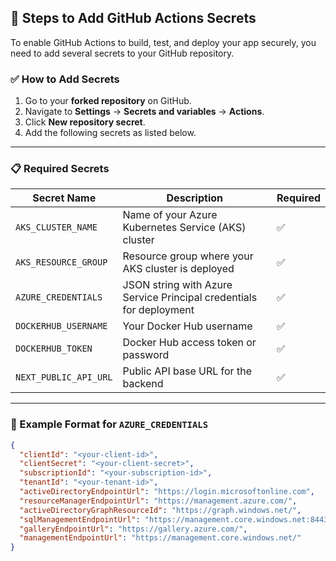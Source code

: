 ## 🔐 Steps to Add GitHub Actions Secrets

To enable GitHub Actions to build, test, and deploy your app securely, you need to add several secrets to your GitHub repository.

### ✅ How to Add Secrets

1. Go to your **forked repository** on GitHub.
2. Navigate to **Settings** → **Secrets and variables** → **Actions**.
3. Click **New repository secret**.
4. Add the following secrets as listed below.

---

### 📋 Required Secrets

| Secret Name            | Description                                                                 | Required |
|------------------------|-----------------------------------------------------------------------------|----------|
| `AKS_CLUSTER_NAME`     | Name of your Azure Kubernetes Service (AKS) cluster                         | ✅       |
| `AKS_RESOURCE_GROUP`   | Resource group where your AKS cluster is deployed                           | ✅       |
| `AZURE_CREDENTIALS`    | JSON string with Azure Service Principal credentials for deployment         | ✅       |
| `DOCKERHUB_USERNAME`   | Your Docker Hub username                                                    | ✅       |
| `DOCKERHUB_TOKEN`      | Docker Hub access token or password                                         | ✅       |
| `NEXT_PUBLIC_API_URL`  | Public API base URL for the backend                                         | ✅       |

---

### 📝 Example Format for `AZURE_CREDENTIALS`

```json
{
  "clientId": "<your-client-id>",
  "clientSecret": "<your-client-secret>",
  "subscriptionId": "<your-subscription-id>",
  "tenantId": "<your-tenant-id>",
  "activeDirectoryEndpointUrl": "https://login.microsoftonline.com",
  "resourceManagerEndpointUrl": "https://management.azure.com/",
  "activeDirectoryGraphResourceId": "https://graph.windows.net/",
  "sqlManagementEndpointUrl": "https://management.core.windows.net:8443/",
  "galleryEndpointUrl": "https://gallery.azure.com/",
  "managementEndpointUrl": "https://management.core.windows.net/"
}
